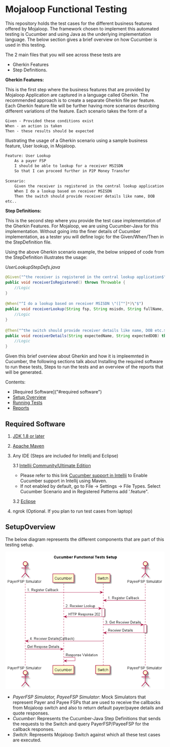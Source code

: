 # Mojaloop Functional Testing

This repository holds the test cases for the different business features offered by Mojaloop.
The framework chosen to implement this automated testing is Cucumber and using Java as the underlying implementation language. 
The below section gives a brief overview on how Cucumber is used in this testing.

The 2 main files that you will see across these tests are 
 - Gherkin Features
 - Step Definitions.
 
**Gherkin Features:**

This is the first step where the business features that are provided by Mojaloop Application are 
captured in a language called Gherkin. The recommended approach is to create a separate Gherkin file per feature.
Each Gherkin feature file will be further having more scenarios describing different variations of the feature. 
Each scenario takes the form of a 

    Given - Provided these conditions exist
    When - an action is taken
    Then - these results should be expected
    
Illustrating the usage of a Gherkin scenario using a sample business feature, User lookup, in Mojaloop.

    Feature: User Lookup
        As a payer FSP
        I should be able to lookup for a receiver MSISDN
        So that I can proceed further in P2P Money Transfer
        
    Scenario: 
        Given the receiver is registered in the central lookup application
        When I do a lookup based on receiver MSISDN
        Then the switch should provide receiver details like name, DOB etc..
        

**Step Definitions:**

This is the second step where you provide the test case implementation of the Gherkin Features. For Mojaloop, we are using Cucumber-Java for this implementation. Without going into the 
finer details of Cucumber implementation, as a tester you will define logic for the Given/When/Then in 
the StepDefinition file. 

Using the above Gherkin scenario example, the below snipped of code from the StepDefinition illustrates the usage:

_UserLookupStepDefs.java_
```Java
@Given("^the receiver is registered in the central lookup application$")
public void receiverIsRegistered() throws Throwable {
    //Logic
}

@When("^I do a lookup based on receiver MSISDN \"([^"]*)\"$")
public void receiverLookup(String fsp, String msisdn, String fullName, String firstName, String lastName, String dob) throws Throwable {
    //Logic
}

@Then("^the switch should provide receiver details like name, DOB etc.$")
public void receiverDetails(String expectedName, String expectedDOB) throws Throwable {
    //Logic
}
```

Given this brief overview about Gherkin and how it is impleemnted in Cucumber, the following sections talk about Installing the required software to run these tests, Steps to run the tests and an overview of the reports that will be generated.
 
Contents:

- [Required Software]("#required software")
- [Setup Overview](#setupoverview)
- [Running Tests](#runningtests)
- [Reports](#reports)

## Required Software

1. [JDK 1.8 or later](http://www.oracle.com/technetwork/java/javase/downloads/jdk8-downloads-2133151.html)
2. [Apache Maven](https://maven.apache.org/download.cgi)
3. Any IDE (Steps are included for Intellij and Eclipse)

    3.1 [Intellij Community/Ultimate Edition](https://www.jetbrains.com/idea/download/index.html#section=windows)
    
    - Please refer to this link [Cucumber support in Intellij](https://www.jetbrains.com/help/idea/bdd-frameworks.html) to Enable Cucumber support in Intellij using Maven.
    - If not enabled by default, go to File -> Settings -> File Types. Select Cucumber Scenario and in Registered Patterns add '.feature".
    
    3.2 [Eclipse](http://www.eclipse.org/downloads/) 
    
4. ngrok (Optional. If you plan to run test cases from laptop)

## SetupOverview
The below diagram represents the different components that are part of this testing setup.

 ![Sequence](sequencediagram.png)
 
 - _PayerFSP Simulator, PayeeFSP Simulator_: Mock Simulators that represent Payer and Payee FSPs that are used to receive the callbacks from Mojaloop switch and also to return default payer/payee details and quote responses.
 - _Cucumber_: Represents the Cucumber-Java Step Definitions that sends the requests to the Switch and query PayerFSP/PayeeFSP for the callback responses.
 - _Switch_: Represents Mojaloop Switch against which all these test cases are executed.



